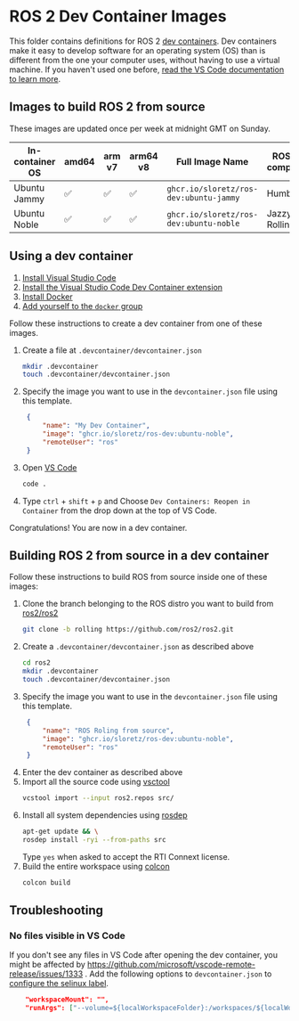 # ROS 2 Dev Container Images

This folder contains definitions for ROS 2 [dev containers](https://containers.dev/).
Dev containers make it easy to develop software for an operating system (OS) than is different from the one your computer uses, without having to use a virtual machine.
If you haven't used one before, [read the VS Code documentation to learn more](https://code.visualstudio.com/docs/devcontainers/containers).

## Images to build ROS 2 from source

These images are updated once per week at midnight GMT on Sunday.

| In-container OS | amd64 | arm v7 | arm64 v8 | Full Image Name                                | ROS distro compatibility |
|-------------------|-------|--------|----------|------------------------------------------------|--------------------------|
| Ubuntu Jammy      | ✅     | ✅      | ✅        | `ghcr.io/sloretz/ros-dev:ubuntu-jammy`      | Humble, Iron             |
| Ubuntu Noble      | ✅     | ✅      | ✅        | `ghcr.io/sloretz/ros-dev:ubuntu-noble`      | Jazzy, Rolling           |

## Using a dev container

1. [Install Visual Studio Code](https://code.visualstudio.com/download)
1. [Install the Visual Studio Code Dev Container extension](https://code.visualstudio.com/docs/devcontainers/containers#_installation)
1. [Install Docker](https://www.docker.com/get-started/)
1. [Add yourself to the `docker` group](https://docs.docker.com/engine/install/linux-postinstall/#manage-docker-as-a-non-root-user)


Follow these instructions to create a dev container from one of these images.

1. Create a file at `.devcontainer/devcontainer.json`
    ```bash
    mkdir .devcontainer
    touch .devcontainer/devcontainer.json
    ```
1. Specify the image you want to use in the `devcontainer.json` file using this template.
   ```json
    {
        "name": "My Dev Container",
        "image": "ghcr.io/sloretz/ros-dev:ubuntu-noble",
        "remoteUser": "ros"
    }
    ```
1. Open [VS Code](https://code.visualstudio.com/)
    ```bash
    code .
    ```
1. Type `ctrl` + `shift` + `p` and Choose `Dev Containers: Reopen in Container` from the drop down at the top of VS Code.


Congratulations!
You are now in a dev container.

## Building ROS 2 from source in a dev container

Follow these instructions to build ROS from source inside one of these images:

1. Clone the branch belonging to the ROS distro you want to build from [ros2/ros2](https://github.com/ros2/ros2)
    ```bash
    git clone -b rolling https://github.com/ros2/ros2.git
    ```
1. Create a `.devcontainer/devcontainer.json` as described above
    ```bash
    cd ros2
    mkdir .devcontainer
    touch .devcontainer/devcontainer.json
    ```
1. Specify the image you want to use in the `devcontainer.json` file using this template.
   ```json
    {
        "name": "ROS Roling from source",
        "image": "ghcr.io/sloretz/ros-dev:ubuntu-noble",
        "remoteUser": "ros"
    }
    ```
1. Enter the dev container as described above
1. Import all the source code using [vsctool](https://github.com/dirk-thomas/vcstool)
    ```bash
    vcstool import --input ros2.repos src/
    ```
1. Install all system dependencies using [rosdep](https://docs.ros.org/en/rolling/Tutorials/Intermediate/Rosdep.html)
    ```bash
    apt-get update && \
    rosdep install -ryi --from-paths src
    ```
    Type `yes` when asked to accept the RTI Connext license.
1. Build the entire workspace using [colcon](https://colcon.readthedocs.io/en/released/)
    ```bash
    colcon build
    ```


## Troubleshooting

### No files visible in VS Code

If you don't see any files in VS Code after opening the dev container, you might be affected by https://github.com/microsoft/vscode-remote-release/issues/1333 .
Add the following options to `devcontainer.json` to [configure the selinux label](https://docs.docker.com/storage/bind-mounts/#configure-the-selinux-label).

```json
    "workspaceMount": "",
    "runArgs": ["--volume=${localWorkspaceFolder}:/workspaces/${localWorkspaceFolderBasename}:Z"]
```
